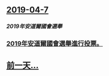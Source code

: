 ## [2019-04-7](/zh/news/2019/04/7/index.md)

##### 2019年安道爾國會選舉
### [2019年安道爾國會選舉進行投票。 ](/zh/news/2019/04/7/2019年安道爾國會選舉進行投票.md)
## [前一天...](/zh/news/2019/04/6/index.md)

